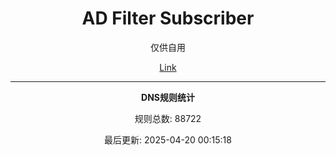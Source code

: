 <div align="center">
<h1>AD Filter Subscriber</h1>
  <p>
    仅供自用
  </p>

[Link](https://raw.githubusercontent.com/ykvhjnn/ad-filter/refs/heads/main/rules/dns.txt)



































































---
**DNS规则统计**

规则总数: 88722

最后更新: 2025-04-20 00:15:18
